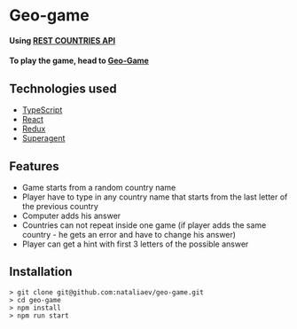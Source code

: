 # Geo-game

#### Using [REST COUNTRIES API](https://restcountries.eu/#rest-countries)

#### To play the game, head to [Geo-Game](https://geo-game.netlify.com/)

## Technologies used

-   [TypeScript](https://www.typescriptlang.org/)
-   [React](https://reactjs.org)
-   [Redux](https://redux.js.org/)
-   [Superagent](http://visionmedia.github.io/superagent/)

## Features

- Game starts from a random country name
- Player have to type in any country name that starts from the last letter of the previous country
- Computer adds his answer
- Countries can not repeat inside one game (if player adds the same country - he gets an error and have to change his answer)
- Player can get a hint with first 3 letters of the possible answer

## Installation

```
> git clone git@github.com:nataliaev/geo-game.git
> cd geo-game
> npm install
> npm run start
```
